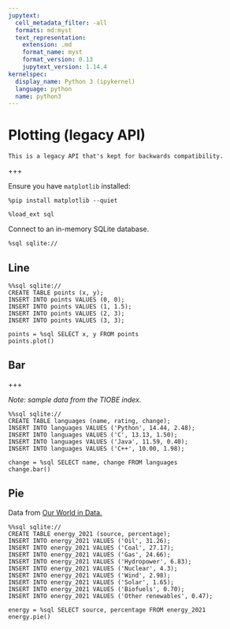 ```yaml
---
jupytext:
  cell_metadata_filter: -all
  formats: md:myst
  text_representation:
    extension: .md
    format_name: myst
    format_version: 0.13
    jupytext_version: 1.14.4
kernelspec:
  display_name: Python 3 (ipykernel)
  language: python
  name: python3
---
```


# Plotting (legacy API)

```{note}
This is a legacy API that's kept for backwards compatibility.
```

+++

Ensure you have `matplotlib` installed:

```{code-cell} ipython3
%pip install matplotlib --quiet
```

```{code-cell} ipython3
%load_ext sql
```

Connect to an in-memory SQLite database.

```{code-cell} ipython3
%sql sqlite://
```

## Line

```{code-cell} ipython3
%%sql sqlite://
CREATE TABLE points (x, y);
INSERT INTO points VALUES (0, 0);
INSERT INTO points VALUES (1, 1.5);
INSERT INTO points VALUES (2, 3);
INSERT INTO points VALUES (3, 3);
```

```{code-cell} ipython3
points = %sql SELECT x, y FROM points
points.plot()
```

## Bar

+++

*Note: sample data from the TIOBE index.*

```{code-cell} ipython3
%%sql sqlite://
CREATE TABLE languages (name, rating, change);
INSERT INTO languages VALUES ('Python', 14.44, 2.48);
INSERT INTO languages VALUES ('C', 13.13, 1.50);
INSERT INTO languages VALUES ('Java', 11.59, 0.40);
INSERT INTO languages VALUES ('C++', 10.00, 1.98);
```

```{code-cell} ipython3
change = %sql SELECT name, change FROM languages
change.bar()
```

## Pie

Data from [Our World in Data.](https://ourworldindata.org/grapher/energy-consumption-by-source-and-country?time=latest)

```{code-cell} ipython3
%%sql sqlite://
CREATE TABLE energy_2021 (source, percentage);
INSERT INTO energy_2021 VALUES ('Oil', 31.26);
INSERT INTO energy_2021 VALUES ('Coal', 27.17);
INSERT INTO energy_2021 VALUES ('Gas', 24.66);
INSERT INTO energy_2021 VALUES ('Hydropower', 6.83);
INSERT INTO energy_2021 VALUES ('Nuclear', 4.3);
INSERT INTO energy_2021 VALUES ('Wind', 2.98);
INSERT INTO energy_2021 VALUES ('Solar', 1.65);
INSERT INTO energy_2021 VALUES ('Biofuels', 0.70);
INSERT INTO energy_2021 VALUES ('Other renewables', 0.47);
```

```{code-cell} ipython3
energy = %sql SELECT source, percentage FROM energy_2021
energy.pie()
```

